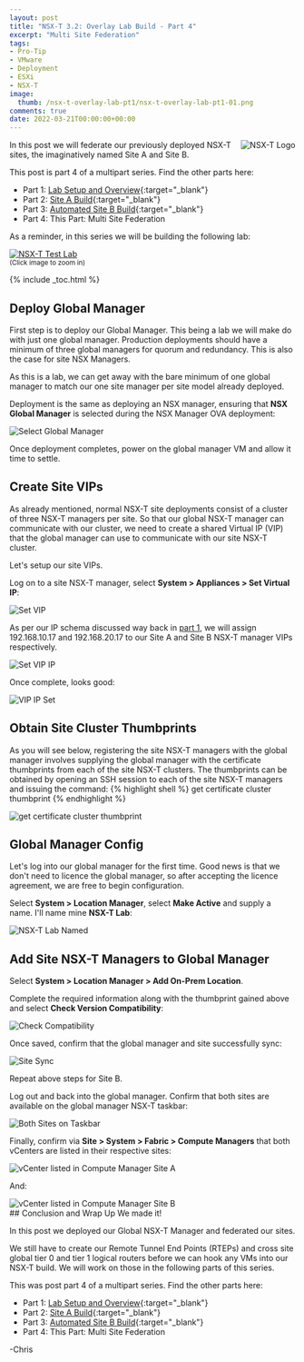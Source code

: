 ```yaml
---
layout: post
title: "NSX-T 3.2: Overlay Lab Build - Part 4" 
excerpt: "Multi Site Federation"
tags: 
- Pro-Tip
- VMware
- Deployment
- ESXi
- NSX-T
image:
  thumb: /nsx-t-overlay-lab-pt1/nsx-t-overlay-lab-pt1-01.png
comments: true
date: 2022-03-21T00:00:00+00:00
---
```

<img style="float: right; margin: 0px 0px 10px 10px;" alt="NSX-T Logo" src="/images/nsx-t-overlay-lab-pt1/nsx-t-overlay-lab-pt1-01.png">
In this post we will federate our previously deployed NSX-T sites, the imaginatively named Site A and Site B. 

This post is part 4 of a multipart series.  Find the other parts here:

- Part 1: [Lab Setup and Overview](/nsx-t-overlay-lab-pt1/){:target="_blank"}
- Part 2: [Site A Build](/nsx-t-overlay-lab-pt2/){:target="_blank"}
- Part 3: [Automated Site B Build](/nsx-t-overlay-lab-pt3/){:target="_blank"}
- Part 4: This Part: Multi Site Federation

As a reminder, in this series we will be building the following lab:

<a href="/images/nsx-t-overlay-lab-pt1/nsx-t-overlay-lab-pt1-02.png"><img style="display:block;" src="/images/nsx-t-overlay-lab-pt1/nsx-t-overlay-lab-pt1-02.png" alt="NSX-T Test Lab"/></a><sup>(Click image to zoom in)</sup>

{% include _toc.html %} <br>

## Deploy Global Manager
First step is to deploy our Global Manager.  This being a lab we will make do with just one global manager. Production deployments should have a minimum of three global managers for quorum and redundancy. This is also the case for site NSX Managers.  

As this is a lab, we can get away with the bare minimum of one global manager to match our one site manager per site model already deployed.

Deployment is the same as deploying an NSX manager, ensuring that **NSX Global Manager** is selected during the NSX Manager OVA deployment:

<img style="display: block; margin-left: auto; margin-right: auto;" alt="Select Global Manager" src="/images/nsx-t-overlay-lab-pt4/nsx-t-overlay-lab-pt4-01.png">

Once deployment completes, power on the global manager VM and allow it time to settle.

## Create Site VIPs
As already mentioned, normal NSX-T site deployments consist of a cluster of three NSX-T managers per site.  So that our global NSX-T manager can communicate with our cluster, we need to create a shared Virtual IP (VIP) that the global manager can use to communicate with our site NSX-T cluster.

Let's setup our site VIPs.

Log on to a site NSX-T manager, select **System > Appliances > Set Virtual IP**:

<img style="display: block; margin-left: auto; margin-right: auto;" alt="Set VIP" src="/images/nsx-t-overlay-lab-pt4/nsx-t-overlay-lab-pt4-02.png">

As per our IP schema discussed way back in [part 1](/nsx-t-overlay-lab-pt1/#site-a-ip-allocation), we will assign 192.168.10.17 and 192.168.20.17 to our Site A and Site B NSX-T manager VIPs respectively.

<img style="display: block; margin-left: auto; margin-right: auto;" alt="Set VIP IP" src="/images/nsx-t-overlay-lab-pt4/nsx-t-overlay-lab-pt4-03.png">

Once complete, looks good:

<img style="display: block; margin-left: auto; margin-right: auto;" alt="VIP IP Set" src="/images/nsx-t-overlay-lab-pt4/nsx-t-overlay-lab-pt4-04.png">

## Obtain Site Cluster Thumbprints
As you will see below, registering the site NSX-T managers with the global manager involves supplying the global manager with the certificate thumbprints from each of the site NSX-T clusters. The thumbprints can be obtained by opening an SSH session to each of the site NSX-T managers and issuing the command:
{% highlight shell %}
get certificate cluster thumbprint
{% endhighlight %}

<img style="display: block; margin-left: auto; margin-right: auto;" alt="get certificate cluster thumbprint" src="/images/nsx-t-overlay-lab-pt4/nsx-t-overlay-lab-pt4-05.png">

## Global Manager Config
Let's log into our global manager for the first time.  Good news is that we don't need to licence the global manager, so after accepting the licence agreement, we are free to begin configuration. 

Select **System > Location Manager**, select **Make Active** and supply a name.  I'll name mine **NSX-T Lab**:

<img style="display: block; margin-left: auto; margin-right: auto;" alt="NSX-T Lab Named" src="/images/nsx-t-overlay-lab-pt4/nsx-t-overlay-lab-pt4-06.png">

## Add Site NSX-T Managers to Global Manager
Select **System > Location Manager > Add On-Prem Location**.

Complete the required information along with the thumbprint gained above and select **Check Version Compatibility**:

<img style="display: block; margin-left: auto; margin-right: auto;" alt="Check Compatibility" src="/images/nsx-t-overlay-lab-pt4/nsx-t-overlay-lab-pt4-07.png">

Once saved, confirm that the global manager and site  successfully sync:

<img style="display: block; margin-left: auto; margin-right: auto;" alt="Site Sync" src="/images/nsx-t-overlay-lab-pt4/nsx-t-overlay-lab-pt4-08.png">

Repeat above steps for Site B.

Log out and back into the global manager. Confirm that both sites are available on the global manager NSX-T taskbar:

<img style="display: block; margin-left: auto; margin-right: auto;" alt="Both Sites on Taskbar" src="/images/nsx-t-overlay-lab-pt4/nsx-t-overlay-lab-pt4-09.png">

Finally, confirm via **Site > System > Fabric > Compute Managers** that both vCenters are listed in their respective sites:

<img style="display: block; margin-left: auto; margin-right: auto;" alt="vCenter listed in Compute Manager Site A" src="/images/nsx-t-overlay-lab-pt4/nsx-t-overlay-lab-pt4-10.png">

And:

<img style="display: block; margin-left: auto; margin-right: auto;" alt="vCenter listed in Compute Manager Site B" src="/images/nsx-t-overlay-lab-pt4/nsx-t-overlay-lab-pt4-11.png">
## Conclusion and Wrap Up
We made it!

In this post we deployed our Global NSX-T Manager and federated our sites.

We still have to create our Remote Tunnel End Points (RTEPs) and cross site global tier 0 and tier 1 logical routers before we can hook any VMs into our NSX-T build. We will work on those in the following parts of this series.

This was post part 4 of a multipart series.  Find the other parts here:

- Part 1: [Lab Setup and Overview](/nsx-t-overlay-lab-pt1/){:target="_blank"}
- Part 2: [Site A Build](/nsx-t-overlay-lab-pt2/){:target="_blank"}
- Part 3: [Automated Site B Build](/nsx-t-overlay-lab-pt3/){:target="_blank"}
- Part 4: This Part: Multi Site Federation

-Chris
